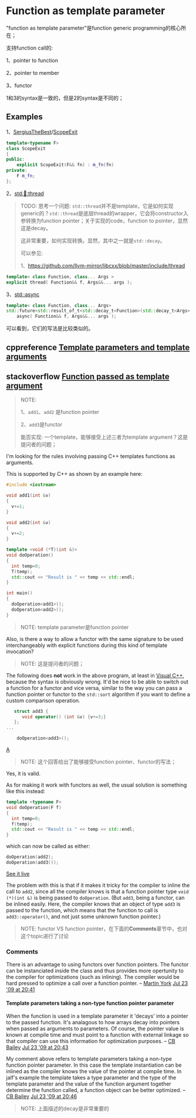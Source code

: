 # Function as template parameter

"function as template parameter"是function generic programming的核心所在；

支持function call的: 

1、pointer to function

2、pointer to member 

3、functor

1和3的syntax是一致的，但是2的syntax是不同的；

## Examples

1、[SergiusTheBest](https://github.com/SergiusTheBest)/[ScopeExit](https://github.com/SergiusTheBest/ScopeExit)

```C++
template<typename F>
class ScopeExit 
{
public:
    explicit ScopeExit(F&& fn) : m_fn(fn)
private:
    F m_fn;
};
```



2、[std::thread::thread](https://en.cppreference.com/w/cpp/thread/thread/thread)

> TODO: 思考一个问题: `std::thread`并不是template，它是如何实现generic的？`std::thread`是底层thread的wrapper，它会将constructor入参转换为function pointer；关于实现的code，function to pointer，显然这是decay。
>
> 这非常重要，如何实现转换。显然，其中之一就是`std::decay`。
>
> 可以参见:
>
> 1、https://github.com/llvm-mirror/libcxx/blob/master/include/thread

```C++
template< class Function, class... Args >
explicit thread( Function&& f, Args&&... args );
```



3、[std::async](https://en.cppreference.com/w/cpp/thread/async)

```C++
template< class Function, class... Args>
std::future<std::result_of_t<std::decay_t<Function>(std::decay_t<Args>...)>>
    async( Function&& f, Args&&... args );
```



可以看到，它们的写法是比较类似的。

## cppreference [Template parameters and template arguments](https://en.cppreference.com/w/cpp/language/template_parameters)





## stackoverflow [Function passed as template argument](https://stackoverflow.com/questions/1174169/function-passed-as-template-argument)

> NOTE: 
>
> 1、`add1`、`add2` 是function pointer
>
> 2、`add3`是functor
>
> 能否实现: 一个template，能够接受上述三者为template argument？这是提问者的问题；

I'm looking for the rules involving passing C++ templates functions as arguments.

This is supported by C++ as shown by an example here:

```cpp
#include <iostream>

void add1(int &v)
{
  v+=1;
}

void add2(int &v)
{
  v+=2;
}

template <void (*T)(int &)>
void doOperation()
{
  int temp=0;
  T(temp);
  std::cout << "Result is " << temp << std::endl;
}

int main()
{
  doOperation<add1>();
  doOperation<add2>();
}
```

> NOTE: template parameter是function pointer

Also, is there a way to allow a functor with the same signature to be used interchangeably with explicit functions during this kind of template invocation?

> NOTE: 这是提问者的问题；

The following does **not** work in the above program, at least in [Visual C++](http://en.wikipedia.org/wiki/Visual_C%2B%2B#32-bit_versions), because the syntax is obviously wrong. It'd be nice to be able to switch out a function for a functor and vice versa, similar to the way you can pass a function pointer or functor to the `std::sort` algorithm if you want to define a custom comparison operation.

```cpp
   struct add3 {
      void operator() (int &v) {v+=3;}
   };
...

    doOperation<add3>();
```

[A](https://stackoverflow.com/a/1174193)

> NOTE: 这个回答给出了能够接受function pointer、functor的写法；

Yes, it is valid.

As for making it work with functors as well, the usual solution is something like this instead:

```cpp
template <typename F>
void doOperation(F f)
{
  int temp=0;
  f(temp);
  std::cout << "Result is " << temp << std::endl;
}
```

which can now be called as either:

```cpp
doOperation(add2);
doOperation(add3());
```

[See it live](https://godbolt.org/z/3pwX4G)

The problem with this is that if it makes it tricky for the compiler to inline the call to `add2`, since all the compiler knows is that a function pointer type `void (*)(int &)` is being passed to `doOperation`. (But `add3`, being a functor, can be inlined easily. Here, the compiler knows that an object of type `add3` is passed to the function, which means that the function to call is `add3::operator()`, and not just some unknown function pointer.)

> NOTE: functor VS function pointer，在下面的**Comments**章节中，也对这个topic进行了讨论

### Comments

There is an advantage to using functors over function pointers. The functor can be instanciated inside the class and thus provides more opertunity to the compiler for optimizations (such as inlining). The compiler would be hard pressed to optimize a call over a function pointer. – [Martin York](https://stackoverflow.com/users/14065/martin-york) [Jul 23 '09 at 20:41](https://stackoverflow.com/questions/1174169/function-passed-as-template-argument#comment994667_1174193)

#### Template parameters taking a non-type function pointer parameter 

When the function is used in a template parameter it 'decays' into a pointer to the passed function. It's analagous to how arrays decay into pointers when passed as arguments to parameters. Of course, the pointer value is known at compile time and must point to a function with external linkage so that compiler can use this information for optimization purposes. – [CB Bailey](https://stackoverflow.com/users/19563/cb-bailey) [Jul 23 '09 at 20:43](https://stackoverflow.com/questions/1174169/function-passed-as-template-argument#comment994679_1174193)

My comment above refers to template parameters taking a non-type function pointer parameter. In this case the template instantiation can be inlined as the compiler knows the value of the pointer at compile time. In jalf's example the template takes a type parameter and the type of the template parameter and the value of the function argument together determine the function called, a function object can be better optimized. – [CB Bailey](https://stackoverflow.com/users/19563/cb-bailey) [Jul 23 '09 at 20:46](https://stackoverflow.com/questions/1174169/function-passed-as-template-argument#comment994693_1174193)

> NOTE: 上面描述的decay是非常重要的